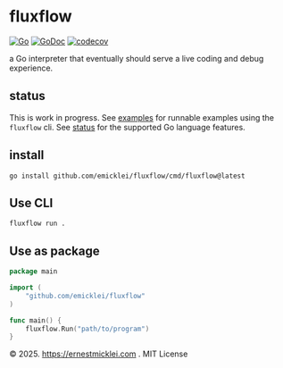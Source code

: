 # fluxflow

[![Go](https://github.com/emicklei/fluxflow/actions/workflows/go.yml/badge.svg)](https://github.com/emicklei/fluxflow/actions/workflows/go.yml)
[![GoDoc](https://pkg.go.dev/badge/github.com/emicklei/fluxflow)](https://pkg.go.dev/github.com/emicklei/fluxflow)
[![codecov](https://codecov.io/gh/emicklei/fluxflow/branch/master/graph/badge.svg)](https://codecov.io/gh/emicklei/fluxflow)

a Go interpreter that eventually should serve a live coding and debug experience.

## status

This is work in progress.
See [examples](./examples) for runnable examples using the `fluxflow` cli.
See [status](STATUS.md) for the supported Go language features.

## install

    go install github.com/emicklei/fluxflow/cmd/fluxflow@latest

## Use CLI

    fluxflow run .

## Use as package

```go
package main

import (
    "github.com/emicklei/fluxflow"
)

func main() {
    fluxflow.Run("path/to/program")        
}
```

&copy; 2025. https://ernestmicklei.com . MIT License